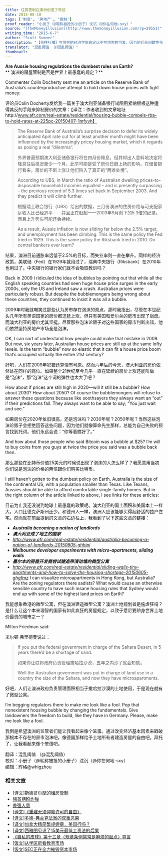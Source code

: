 ```yaml
---
title: 住房管制在澳洲创造了奇迹
date: 2015-08-10
tags: ['制度', '房地产', '管制']
proof_reader: "小册子（@昵称被抢的小册子）沈沉（@你在何地-sxy）"
source: "[TheMoneyIllusion](http://www.themoneyillusion.com/?p=29551)"
writing_time: "2015-6-7"
author: "Scott Sumner"
description: "【花样吐槽】写博客的经济学家肯定比不写博客的可爱，因为他们会间歇性花样发作，症状包括：恶意吐槽、血口喷人、成片抹黑……Scott Sumner那天估计是喝高了，喷澳洲货币政策顺带黑了把住房管制，不过，住房管制确实创造了不少奇迹，以后我们还会介绍。"
translator: "混乱阈值 （@混乱阈值）"
thumbnail:
---
```


**Are Aussie housing regulations the dumbest rules on Earth?**  
** 澳洲的房屋管制是否是世界上最愚蠢的规定？**

Commenter Colin Docherty sent me an article on the Reserve Bank of Australia’s counterproductive attempt to hold down house prices with tight money:

评论员Colin Docherty发给我一篇关于澳大利亚储备银行试图用紧缩银根这种适得其反的手段来抑制房价的文章：【译注：作者收到的文章地址http://www.afr.com/real-estate/residential/housing-bubble-compels-rba-to-hold-rates-at-225pc-20150407-1mfyvh】


> The Reserve Bank of Australia’s surprise decision to defer its widely anticipated April rate cut for at least another month might have been influenced by the increasingly pricey housing market, which it regards as posing a real “dilemma”.
> 
>  外界普遍预期澳大利亚储备银行将在四月份降息，但其却出人意料地决定将降息往后推迟至少一个月。此举可能是受了房价日趋上扬的影响。在储备银行看来，房价的不断上涨让他们陷入了真正的“两难处境”。
> 
>  According to UBS, in March the ratio of Australian dwelling prices-to-disposable household incomes equalled – and is presently surpassing – the previous record of 5.3 times set back in September 2003. And they predict it will climb further.
> 
>  根据瑞士联合银行（UBS）给出的数据，三月份澳洲的住房价格与可支配家庭收入比已经追平——并且正在赶超——2003年9月创下的5.3倍的纪录。而且上升势头可能还会持续。
> 
>  As a result, Aussie inflation is now sliding far below the 2.5% target, and unemployment has been climbing. This is the same policy the Fed tried in 1929. This is the same policy the Riksbank tried in 2010. Do central bankers ever learn?

结果，澳洲目前通胀率远低于2.5%的目标，而失业率则一直在攀升。同样的经济政策，美联储（Fed）在1929年就用过了，瑞典中央银行（Riksbank）在2010年也用过了。中央银行的银行家们就不会吸取教训吗？

Back in 2009 I ridiculed the idea of bubbles by pointing out that while all the English speaking countries had seen huge house price surges in the early 2000s, only the US and Ireland saw a crash. Australian prices were particularly robust. But despite the bubblemongers being wrong about these countries, they continued to insist it was all a bubble.

2009年时我就嘲笑过那些认为房市存在泡沫的观点，那时我指出，尽管在本世纪头几年所有英语国家的房价都迅猛上涨，但只有美国和爱尔兰的房市出现了崩盘。而澳大利亚的房价尤其坚挺。尽管那些泡沫论贩子对这些国家的房市判断出错，他们依然坚持房地产市场全是泡沫。

OK, I can sort of understand how people could make that mistake in 2009. But now, six years later, Australian house prices are still up at the same lofty levels. Is the term “bubble” now so elastic that it can fit a house price boom that’s occupied virtually the entire 21st century?

好吧，人们在2009年犯错还算情有可原。然而六年后的今天，澳大利亚的房价依然处在同样的高位。如果整个21世纪至今几乎一直在延续的房价上涨还能叫做是“泡沫”，那“泡沫”这个词的弹性也太大了吧？

How about if prices are still high in 2020—will it still be a bubble? How about 2030? How about 2050? Of course the bubblemongers will refuse to answer these questions because like soothsayers they always want an “out” if their predictions fail. They always want to be able to say; “You just wait and see.”

如果房价在2020年依旧很高，还是泡沫吗？2030年呢？2050年呢？当然这些泡沫论贩子会拒绝回答这些问题，因为他们就像算命先生那样，总能为自己失败的预言找到托词。他们永远会说：“你等着瞧好了。”

And how about those people who said Bitcoin was a bubble at $25? I’m will to buy coins from you guys at twice the price you said was a bubble back then.

那么那些在比特币价值25美元的时候说出现了泡沫的人怎么样了？我愿意用当初你们说是泡沫的价格的两倍跟你们购买比特币。

I still haven’t gotten to the dumbest policy on Earth. Australia is the size of the continental US, with a population smaller than Texas. Like Texans, Aussies should be able to afford comfortable single-family homes. But in the right column of the article linked to above, I see links for these articles:

目前为止我还没说到地球上最愚蠢的政策呢。澳大利亚的国土面积和美国本土一样大，人口比德克萨斯州还少。和德州人一样，澳洲人应该能够买得起舒适的独户住宅。然而就在前面提到的文章的右边栏上，我看到了以下这些文章的链接：

* ***Australia becoming a nation of landlords***
* ***澳大利亚成了地主的国家***
* *http://www.afr.com/real-estate/residential/australia-becoming-a-nation-of-landlords-20150605-ghhjpi*
* ***Melbourne developer experiments with micro-apartments, sliding walls***
* ***墨尔本的房屋开发商尝试建造带滑动墙的微型公寓***
* *http://www.afr.com/real-estate/residential/sliding-walls-tiny-apartments-and-how-to-solve-the-housing-shortage-20150605-ghgfmz*
I can visualize microapartments in Hong Kong, but Australia? Are the zoning regulators there sadists? What would cause an otherwise sensible country to have such insane housing rules that Sydney would end up with some of the highest land prices on Earth?

我能想象香港的微型公寓，但在澳洲建造微型公寓？澳洲土地规划者是施虐狂吗？是什么让这个本来理智的国家有如此疯狂的房屋规定，以致于悉尼要跻身世界上地价最贵的城市之一？

Milton Friedman said:

米尔顿·弗里德曼说过：


> If you put the federal government in charge of the Sahara Desert, in 5 years there’d be a shortage of sand.
> 
>  如果你让联邦政府负责管理撒哈拉沙漠，五年之内沙子就会短缺。
> 
>  Well the Australian government was put in charge of land use in a country the size of the Sahara, and now they have microapartments.

好吧，人们让澳洲政府负责管理面积相当于撒哈拉沙漠的土地使用，于是现在就有了微型公寓。

I’m begging regulators there to make me look like a fool. Pop that nonexistent housing bubble by changing the fundamentals. Give landowners the freedom to build, like they have in Germany. Please, make me look like a fool.

我倒是希望澳洲的监管者们能让我看起来像个笨蛋。通过改变经济基本因素来戳破那根本不存在的房市泡沫吧。像德国那样给予土地所有者建造房屋的自由吧。拜托了，让我看起来像个笨蛋吧。


翻译：混乱阈值 （@混乱阈值）  
校对：小册子（@昵称被抢的小册子）沈沉（@你在何地-sxy）  
编辑：辉格@whigzhou


### 相关文章

* [[译文]斯德哥尔摩的租房管制](https://headsalon.org/archives/5805.html "[译文]斯德哥尔摩的租房管制")
* [翘首期盼炸弹](https://headsalon.org/archives/7623.html "翘首期盼炸弹")
* [差强人意](https://headsalon.org/archives/7129.html "差强人意")
* [[译文]《重建无须仰赖许可的自由》](https://headsalon.org/archives/6290.html "[译文]《重建无须仰赖许可的自由》")
* [[译文]多德-弗兰克法案的双重恶果](https://headsalon.org/archives/5807.html "[译文]多德-弗兰克法案的双重恶果")
* [[译文]加拿大精简繁规缛章，美国行吗？](https://headsalon.org/archives/5756.html "[译文]加拿大精简繁规缛章，美国行吗？")
* [[译文]西雅图见识了15美元最低工资法的后果](https://headsalon.org/archives/5714.html "[译文]西雅图见识了15美元最低工资法的后果")
* [《自私的皮球》第十三章〈规章条例常常是麻烦的起点〉导言](https://headsalon.org/archives/5101.html "《自私的皮球》第十三章〈规章条例常常是麻烦的起点〉导言")
* [[饭文]从学区房看教育市场](https://headsalon.org/archives/4573.html "[饭文]从学区房看教育市场")
* [[饭文]SEC正在全力摧毁资本市场](https://headsalon.org/archives/4279.html "[饭文]SEC正在全力摧毁资本市场")
